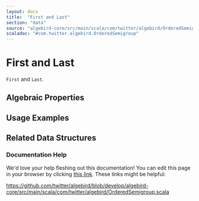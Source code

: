 ```yaml
---
layout: docs
title:  "First and Last"
section: "data"
source: "algebird-core/src/main/scala/com/twitter/algebird/OrderedSemigroup.scala"
scaladoc: "#com.twitter.algebird.OrderedSemigroup"
---
```


# First and Last

`First` and `Last`.

## Algebraic Properties

## Usage Examples

## Related Data Structures

### Documentation Help

We'd love your help fleshing out this documentation! You can edit this page in your browser by clicking [this link](https://github.com/twitter/algebird/edit/develop/docs/src/main/tut/datatypes/first_and_last.md). These links might be helpful:

https://github.com/twitter/algebird/blob/develop/algebird-core/src/main/scala/com/twitter/algebird/OrderedSemigroup.scala
